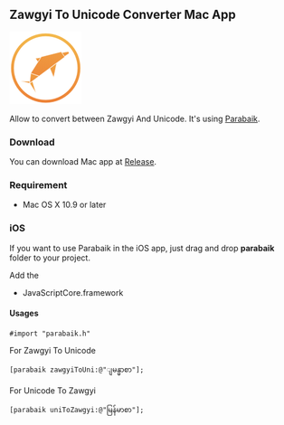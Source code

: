 ## Zawgyi To Unicode Converter Mac App

![app icon](./appicon_128.png)

Allow to convert between Zawgyi And Unicode. It's using [Parabaik](https://github.com/ngwestar/parabaik).

### Download

You can download Mac app at [Release](https://github.com/saturngod/Unicode-Zawgyi-Converter/releases).

### Requirement

- Mac OS X 10.9 or later

### iOS

If you want to use Parabaik in the iOS app, just drag and drop **parabaik** folder to your project.

Add the 

- JavaScriptCore.framework

#### Usages

```
#import "parabaik.h"
```

For Zawgyi To Unicode

```
[parabaik zawgyiToUni:@"ျမန္မာစာ"];
```

For Unicode To Zawgyi

```
[parabaik uniToZawgyi:@"မြန်မာစာ"];
```